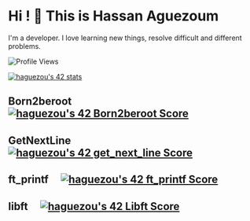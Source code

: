 # Hi ! 👋 This is Hassan Aguezoum 

I'm a developer. I love learning new things, resolve difficult and different problems.

![Profile Views](https://komarev.com/ghpvc/?username=haguezoum)

[![haguezou's 42 stats](https://badge42.vercel.app/api/v2/cld5v5gx300350gkz4glsrpb3/stats?cursusId=21&coalitionId=piscine)](https://github.com/JaeSeoKim/badge42)
 <br/>
 ## Born2beroot &nbsp; &nbsp;[![haguezou's 42 Born2beroot Score](https://badge42.vercel.app/api/v2/cld5v5gx300350gkz4glsrpb3/project/2908308)](https://github.com/JaeSeoKim/badge42)
 ## GetNextLine &nbsp; &nbsp; [![haguezou's 42 get_next_line Score](https://badge42.vercel.app/api/v2/cld5v5gx300350gkz4glsrpb3/project/2874561)](https://github.com/JaeSeoKim/badge42)
 ## ft_printf &nbsp; &nbsp; [![haguezou's 42 ft_printf Score](https://badge42.vercel.app/api/v2/cld5v5gx300350gkz4glsrpb3/project/2855890)](https://github.com/JaeSeoKim/badge42)
 ## libft &nbsp; &nbsp; [![haguezou's 42 Libft Score](https://badge42.vercel.app/api/v2/cld5v5gx300350gkz4glsrpb3/project/2820701)](https://github.com/JaeSeoKim/badge42)
